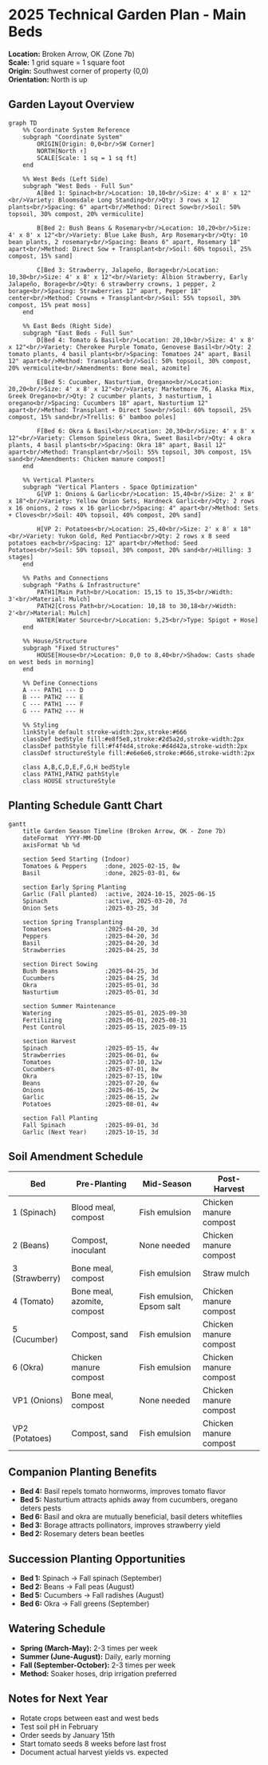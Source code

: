 # 2025 Technical Garden Plan - Main Beds
**Location:** Broken Arrow, OK (Zone 7b)  
**Scale:** 1 grid square = 1 square foot  
**Origin:** Southwest corner of property (0,0)  
**Orientation:** North is up  

## Garden Layout Overview

```mermaid
graph TD
    %% Coordinate System Reference
    subgraph "Coordinate System"
        ORIGIN[Origin: 0,0<br/>SW Corner]
        NORTH[North ↑]
        SCALE[Scale: 1 sq = 1 sq ft]
    end

    %% West Beds (Left Side)
    subgraph "West Beds - Full Sun"
        A[Bed 1: Spinach<br/>Location: 10,10<br/>Size: 4' x 8' x 12"<br/>Variety: Bloomsdale Long Standing<br/>Qty: 3 rows x 12 plants<br/>Spacing: 6" apart<br/>Method: Direct Sow<br/>Soil: 50% topsoil, 30% compost, 20% vermiculite]
        
        B[Bed 2: Bush Beans & Rosemary<br/>Location: 10,20<br/>Size: 4' x 8' x 12"<br/>Variety: Blue Lake Bush, Arp Rosemary<br/>Qty: 10 bean plants, 2 rosemary<br/>Spacing: Beans 6" apart, Rosemary 18" apart<br/>Method: Direct Sow + Transplant<br/>Soil: 60% topsoil, 25% compost, 15% sand]
        
        C[Bed 3: Strawberry, Jalapeño, Borage<br/>Location: 10,30<br/>Size: 4' x 8' x 12"<br/>Variety: Albion Strawberry, Early Jalapeño, Borage<br/>Qty: 6 strawberry crowns, 1 pepper, 2 borage<br/>Spacing: Strawberries 12" apart, Pepper 18" center<br/>Method: Crowns + Transplant<br/>Soil: 55% topsoil, 30% compost, 15% peat moss]
    end

    %% East Beds (Right Side)
    subgraph "East Beds - Full Sun"
        D[Bed 4: Tomato & Basil<br/>Location: 20,10<br/>Size: 4' x 8' x 12"<br/>Variety: Cherokee Purple Tomato, Genovese Basil<br/>Qty: 2 tomato plants, 4 basil plants<br/>Spacing: Tomatoes 24" apart, Basil 12" apart<br/>Method: Transplant<br/>Soil: 50% topsoil, 30% compost, 20% vermiculite<br/>Amendments: Bone meal, azomite]
        
        E[Bed 5: Cucumber, Nasturtium, Oregano<br/>Location: 20,20<br/>Size: 4' x 8' x 12"<br/>Variety: Marketmore 76, Alaska Mix, Greek Oregano<br/>Qty: 2 cucumber plants, 3 nasturtium, 1 oregano<br/>Spacing: Cucumbers 18" apart, Nasturtium 12" apart<br/>Method: Transplant + Direct Sow<br/>Soil: 60% topsoil, 25% compost, 15% sand<br/>Trellis: 6' bamboo poles]
        
        F[Bed 6: Okra & Basil<br/>Location: 20,30<br/>Size: 4' x 8' x 12"<br/>Variety: Clemson Spineless Okra, Sweet Basil<br/>Qty: 4 okra plants, 4 basil plants<br/>Spacing: Okra 18" apart, Basil 12" apart<br/>Method: Transplant<br/>Soil: 55% topsoil, 30% compost, 15% sand<br/>Amendments: Chicken manure compost]
    end

    %% Vertical Planters
    subgraph "Vertical Planters - Space Optimization"
        G[VP 1: Onions & Garlic<br/>Location: 15,40<br/>Size: 2' x 8' x 18"<br/>Variety: Yellow Onion Sets, Hardneck Garlic<br/>Qty: 2 rows x 16 onions, 2 rows x 16 garlic<br/>Spacing: 4" apart<br/>Method: Sets + Cloves<br/>Soil: 40% topsoil, 40% compost, 20% sand]
        
        H[VP 2: Potatoes<br/>Location: 25,40<br/>Size: 2' x 8' x 18"<br/>Variety: Yukon Gold, Red Pontiac<br/>Qty: 2 rows x 8 seed potatoes each<br/>Spacing: 12" apart<br/>Method: Seed Potatoes<br/>Soil: 50% topsoil, 30% compost, 20% sand<br/>Hilling: 3 stages]
    end

    %% Paths and Connections
    subgraph "Paths & Infrastructure"
        PATH1[Main Path<br/>Location: 15,15 to 15,35<br/>Width: 3'<br/>Material: Mulch]
        PATH2[Cross Path<br/>Location: 10,18 to 30,18<br/>Width: 2'<br/>Material: Mulch]
        WATER[Water Source<br/>Location: 5,25<br/>Type: Spigot + Hose]
    end

    %% House/Structure
    subgraph "Fixed Structures"
        HOUSE[House<br/>Location: 0,0 to 8,40<br/>Shadow: Casts shade on west beds in morning]
    end

    %% Define Connections
    A --- PATH1 --- D
    B --- PATH2 --- E
    C --- PATH1 --- F
    G --- PATH2 --- H
    
    %% Styling
    linkStyle default stroke-width:2px,stroke:#666
    classDef bedStyle fill:#e8f5e8,stroke:#2d5a2d,stroke-width:2px
    classDef pathStyle fill:#f4f4d4,stroke:#d4d42a,stroke-width:2px
    classDef structureStyle fill:#e6e6e6,stroke:#666,stroke-width:2px
    
    class A,B,C,D,E,F,G,H bedStyle
    class PATH1,PATH2 pathStyle
    class HOUSE structureStyle
```

## Planting Schedule Gantt Chart

```mermaid
gantt
    title Garden Season Timeline (Broken Arrow, OK - Zone 7b)
    dateFormat  YYYY-MM-DD
    axisFormat %b %d
    
    section Seed Starting (Indoor)
    Tomatoes & Peppers     :done, 2025-02-15, 8w
    Basil                  :done, 2025-03-01, 6w
    
    section Early Spring Planting
    Garlic (Fall planted)  :active, 2024-10-15, 2025-06-15
    Spinach                :active, 2025-03-20, 7d
    Onion Sets             :2025-03-25, 3d
    
    section Spring Transplanting
    Tomatoes               :2025-04-20, 3d
    Peppers                :2025-04-20, 3d
    Basil                  :2025-04-20, 3d
    Strawberries           :2025-04-25, 3d
    
    section Direct Sowing
    Bush Beans             :2025-04-25, 3d
    Cucumbers              :2025-04-25, 3d
    Okra                   :2025-05-01, 3d
    Nasturtium             :2025-05-01, 3d
    
    section Summer Maintenance
    Watering               :2025-05-01, 2025-09-30
    Fertilizing            :2025-06-01, 2025-08-31
    Pest Control           :2025-05-15, 2025-09-15
    
    section Harvest
    Spinach                :2025-05-15, 4w
    Strawberries           :2025-06-01, 6w
    Tomatoes               :2025-07-10, 12w
    Cucumbers              :2025-07-01, 8w
    Okra                   :2025-07-15, 10w
    Beans                  :2025-07-20, 6w
    Onions                 :2025-06-15, 2w
    Garlic                 :2025-06-15, 2w
    Potatoes               :2025-08-01, 4w
    
    section Fall Planting
    Fall Spinach           :2025-09-01, 3d
    Garlic (Next Year)     :2025-10-15, 3d
```

## Soil Amendment Schedule

| Bed | Pre-Planting | Mid-Season | Post-Harvest |
|-----|--------------|------------|--------------|
| 1 (Spinach) | Blood meal, compost | Fish emulsion | Chicken manure compost |
| 2 (Beans) | Compost, inoculant | None needed | Chicken manure compost |
| 3 (Strawberry) | Bone meal, compost | Fish emulsion | Straw mulch |
| 4 (Tomato) | Bone meal, azomite, compost | Fish emulsion, Epsom salt | Chicken manure compost |
| 5 (Cucumber) | Compost, sand | Fish emulsion | Chicken manure compost |
| 6 (Okra) | Chicken manure compost | Fish emulsion | Chicken manure compost |
| VP1 (Onions) | Bone meal, compost | None needed | Chicken manure compost |
| VP2 (Potatoes) | Compost, sand | Fish emulsion | Chicken manure compost |

## Companion Planting Benefits

- **Bed 4:** Basil repels tomato hornworms, improves tomato flavor
- **Bed 5:** Nasturtium attracts aphids away from cucumbers, oregano deters pests
- **Bed 6:** Basil and okra are mutually beneficial, basil deters whiteflies
- **Bed 3:** Borage attracts pollinators, improves strawberry yield
- **Bed 2:** Rosemary deters bean beetles

## Succession Planting Opportunities

- **Bed 1:** Spinach → Fall spinach (September)
- **Bed 2:** Beans → Fall peas (August)
- **Bed 5:** Cucumbers → Fall radishes (August)
- **Bed 6:** Okra → Fall greens (September)

## Watering Schedule

- **Spring (March-May):** 2-3 times per week
- **Summer (June-August):** Daily, early morning
- **Fall (September-October):** 2-3 times per week
- **Method:** Soaker hoses, drip irrigation preferred

## Notes for Next Year

- Rotate crops between east and west beds
- Test soil pH in February
- Order seeds by January 15th
- Start tomato seeds 8 weeks before last frost
- Document actual harvest yields vs. expected
